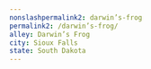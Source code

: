 ```yaml
---
﻿nonslashpermalink2: darwin’s-frog
permalink2: /darwin’s-frog/
alley: Darwin’s Frog
city: Sioux Falls
state: South Dakota
---
```

